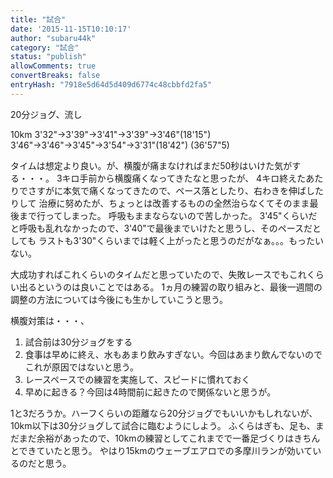 ```yaml
---
title: "試合"
date: '2015-11-15T10:10:17'
author: "subaru44k"
category: "試合"
status: "publish"
allowComments: true
convertBreaks: false
entryHash: "7918e5d64d5d409d6774c48cbbfd2fa5"
---
```

20分ジョグ、流し


10km
3'32"→3'39"→3'41"→3'39"→3'46"(18'15")
3'46"→3'46"→3'45"→3'54"→3'31"(18'42")
(36'57"5)

タイムは想定より良い。が、横腹が痛まなければまだ50秒はいけた気がする・・・。
3キロ手前から横腹痛くなってきたなと思ったが、
4キロ終えたあたりでさすがに本気で痛くなってきたので、ペース落としたり、右わきを伸ばしたりして
治療に努めたが、ちょっとは改善するものの全然治らなくてそのまま最後まで行ってしまった。
呼吸もままならないので苦しかった。
3'45"くらいだと呼吸も乱れなかったので、3'40"で最後までいけたと思うし、そのペースだとしても
ラストも3'30"くらいまでは軽く上がったと思うのだがなぁ。。。もったいない。

大成功すればこれくらいのタイムだと思っていたので、失敗レースでもこれくらい出るというのは良いことではある。
1ヵ月の練習の取り組みと、最後一週間の調整の方法については今後にも生かしていこうと思う。

横腹対策は・・・、
1. 試合前は30分ジョグをする
2. 食事は早めに終え、水もあまり飲みすぎない。今回はあまり飲んでないのでこれが原因ではないと思う。
3. レースペースでの練習を実施して、スピードに慣れておく
4. 早めに起きる？今回は4時間前に起きたので関係ないと思うが。

1と3だろうか。ハーフくらいの距離なら20分ジョグでもいいかもしれないが、10km以下は30分ジョグして試合に臨むようにしよう。
ふくらはぎも、足も、まだまだ余裕があったので、10kmの練習としてこれまでで一番足づくりはきちんとできていたと思う。
やはり15kmのウェーブエアロでの多摩川ランが効いているのだと思う。
